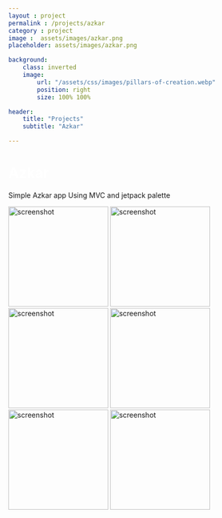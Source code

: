```yaml
---
layout : project
permalink : /projects/azkar
category : project
image :  assets/images/azkar.png
placeholder: assets/images/azkar.png

background:
    class: inverted
    image:
        url: "/assets/css/images/pillars-of-creation.webp"
        position: right
        size: 100% 100%

header:
    title: "Projects"
    subtitle: "Azkar"

---
```

<h1 style="color:white">Azkar</h1>

Simple Azkar app
Using MVC and jetpack palette


<div style="overflow:auto;">
    <div >
      <img src="https://user-images.githubusercontent.com/49305252/137169653-260472e5-846b-4f29-96d3-a1ecc66069bc.jpg" alt="screenshot" width="200"/>
      <img src="https://user-images.githubusercontent.com/49305252/137169637-a2de81d0-6530-4ccd-bb2a-291f89c18bb6.jpg" alt="screenshot" width="200"/>
      <img src="https://user-images.githubusercontent.com/49305252/137169654-2dc57822-6d0d-4f93-b9e2-ccf6db68ecc2.jpg" alt="screenshot" width="200"/>
      <img src="https://user-images.githubusercontent.com/49305252/137169660-289b30c8-02f6-48e0-9013-e3910d273ad4.jpg" alt="screenshot" width="200"/>
      <img src="https://user-images.githubusercontent.com/49305252/137169661-0e08d7a1-744c-40c2-af5d-e5da897ca0aa.jpg" alt="screenshot" width="200"/>
      <img src="https://user-images.githubusercontent.com/49305252/137169674-2beb4d2c-cd25-4f4f-ab8b-583050388c8d.jpg" alt="screenshot" width="200"/>
    </div>
</div>
